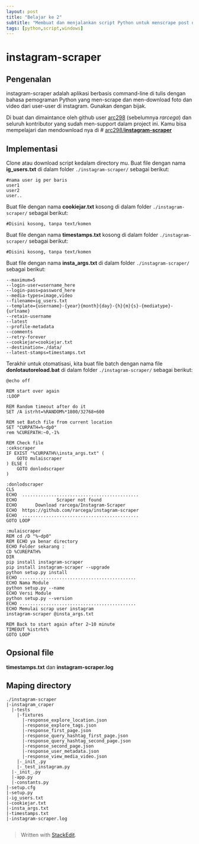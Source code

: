 ```yaml
---
layout: post
title: "Belajar ke 2"
subtitle: "Membuat dan menjalankan script Python untuk menscrape post di instagram"
tags: [python,script,windows]
---
```

# **instagram-scraper** 
## Pengenalan
instagram-scraper adalah aplikasi berbasis command-line di tulis dengan bahasa pemograman Python yang men-scrape dan men-download foto dan video dari user-user di instagram. Gunakan dengan bijak.

Di buat dan dimaintance oleh github user [arc298](https://github.com/arc298) (sebelumnya *rarcega*) dan seluruh kontributor yang sudah men-support dalam project ini. Kamu bisa mempelajari dan mendownload nya di # [arc298/**instagram-scraper**](https://github.com/arc298/instagram-scraper)

## Implementasi
Clone atau download script kedalam directory mu. 
Buat file dengan nama **ig_users.txt** di dalam folder `./instagram-scraper/` sebagai berikut:
```
#nama user ig per baris
user1
user2
user..
```
Buat file dengan nama **cookiejar.txt** kosong di dalam folder `./instagram-scraper/` sebagai berikut:
```
#Disini kosong, tanpa text/komen
```
Buat file dengan nama **timestamps.txt** kosong di dalam folder `./instagram-scraper/` sebagai berikut:
```
#Disini kosong, tanpa text/komen
```

Buat file dengan nama **insta_args.txt** di dalam folder `./instagram-scraper/` sebagai berikut:
```
--maximum=5
--login-user=username_here
--login-pass=password_here
--media-types=image,video
--filename=ig_users.txt
--template={username}-{year}{month}{day}-{h}{m}{s}-{mediatype}-{urlname}
--retain-username
--latest
--profile-metadata
--comments
--retry-forever
--cookiejar=cookiejar.txt
--destination=./data/
--latest-stamps=timestamps.txt
```
Terakhir untuk otomatisasi, kita buat file batch dengan nama file **donlotautoreload.bat** di dalam folder `./instagram-scraper/` sebagai berikut:
```
@echo off

REM start over again
:LOOP

REM Random timeout after do it
SET /A istrht=%RANDOM%*1800/32768+600

REM set Batch file from current location
SET "CURPATH=%~dp0"
rem %CUREPATH:~0,-1%

REM Check file
:cekscraper
IF EXIST "%CURPATH%\insta_args.txt" (
    GOTO mulaiscraper
) ELSE (
    GOTO donlodscraper
)

:donlodscraper
CLS
ECHO  ............................................
ECHO               Scraper not found
ECHO       Download rarcega/Instagram-Scraper
ECHO  https://github.com/rarcega/instagram-scraper
ECHO  ............................................
GOTO LOOP

:mulaiscraper
REM cd /D "%~dp0"
REM ECHO ya benar directory
ECHO Folder sekarang :
CD %CUREPATH%
DIR
pip install instagram-scraper
pip install instagram-scraper --upgrade
python setup.py install
ECHO ............................................
ECHO Nama Module
python setup.py --name
ECHO Versi Module
python setup.py --version
ECHO ............................................
ECHO Memulai scrap user instagram
instagram-scraper @insta_args.txt

REM Back to start again after 2~10 minute
TIMEOUT %istrht%
GOTO LOOP
```
## Opsional file
**timestamps.txt** dan **instagram-scraper.log**

## Maping directory
```
./instagram-scraper
|-instagram_craper
  |-tests
    |-fixtures
      |-response_explore_location.json
      |-response_explore_tags.json
      |-response_first_page.json
      |-response_query_hashtag_first_page.json
      |-response_query_hashtag_second_page.json
      |-response_second_page.json
      |-response_user_metadata.json
      |-response_view_media_video.json
    |-_init_.py
    |-_test_instagram.py
  |-_init_.py
  |-app.py
  |-constants.py
|-setup.cfg
|-setup.py
|-ig_users.txt
|-cookiejar.txt
|-insta_args.txt
|-timestamps.txt
|-instagram-scraper.log


```

> Written with [StackEdit](https://stackedit.io/).
